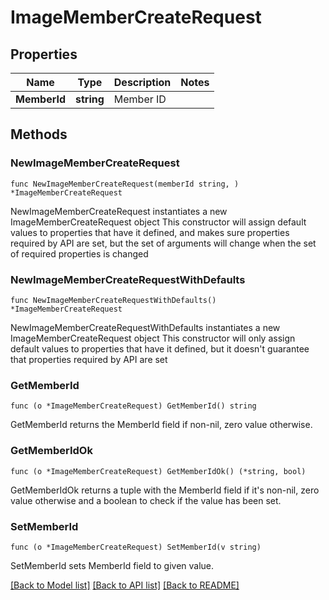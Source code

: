 # ImageMemberCreateRequest

## Properties

Name | Type | Description | Notes
------------ | ------------- | ------------- | -------------
**MemberId** | **string** | Member ID | 

## Methods

### NewImageMemberCreateRequest

`func NewImageMemberCreateRequest(memberId string, ) *ImageMemberCreateRequest`

NewImageMemberCreateRequest instantiates a new ImageMemberCreateRequest object
This constructor will assign default values to properties that have it defined,
and makes sure properties required by API are set, but the set of arguments
will change when the set of required properties is changed

### NewImageMemberCreateRequestWithDefaults

`func NewImageMemberCreateRequestWithDefaults() *ImageMemberCreateRequest`

NewImageMemberCreateRequestWithDefaults instantiates a new ImageMemberCreateRequest object
This constructor will only assign default values to properties that have it defined,
but it doesn't guarantee that properties required by API are set

### GetMemberId

`func (o *ImageMemberCreateRequest) GetMemberId() string`

GetMemberId returns the MemberId field if non-nil, zero value otherwise.

### GetMemberIdOk

`func (o *ImageMemberCreateRequest) GetMemberIdOk() (*string, bool)`

GetMemberIdOk returns a tuple with the MemberId field if it's non-nil, zero value otherwise
and a boolean to check if the value has been set.

### SetMemberId

`func (o *ImageMemberCreateRequest) SetMemberId(v string)`

SetMemberId sets MemberId field to given value.



[[Back to Model list]](../README.md#documentation-for-models) [[Back to API list]](../README.md#documentation-for-api-endpoints) [[Back to README]](../README.md)


